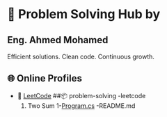 # 🧠 Problem Solving Hub by 
## Eng. Ahmed Mohamed

Efficient solutions. Clean code. Continuous growth.

## 🌐 Online Profiles
  - 🧠 [LeetCode](https://leetcode.com/u/LCaD4b5TR6/)
##📦 problem-solving
  -leetcode
     1. Two Sum
        1-[Program.cs](leetcode/leetcode/Program.cs)
   -README.md

